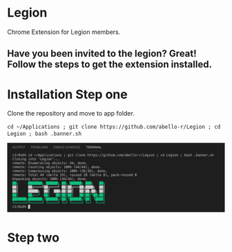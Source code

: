 # Legion
Chrome Extension for Legion members.

<h2>Have you been invited to the legion? Great! Follow the steps to get the extension installed.</h2>

# Installation Step one

Clone the repository and move to app folder.

````
cd ~/Applications ; git clone https://github.com/abello-r/Legion ; cd Legion ; bash .banner.sh
````
<img src="https://github.com/abello-r/Legion/blob/master/srcs/prompt.png">

# Step two
